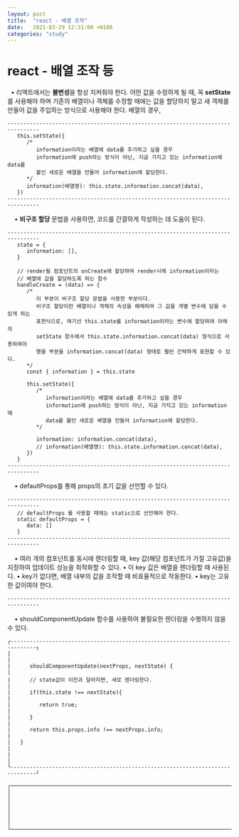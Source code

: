 ```yaml
---
layout: post
title:  "react - 배열 조작"
date:   2021-03-29 12:31:00 +0100
categories: "study"
---
```


# react - 배열 조작 등
&nbsp;
   • 리액트에서는 **불변성**을 항상 지켜줘야 한다. 어떤 값을 수정하게 될 때, 꼭 **setState**를 사용해야 하며
     기존의 배열이나 객체를 수정할 때에는 값을 할당하지 말고 새 객체를 만들어 값을 주입하는 방식으로
     사용해야 한다.
     배열의 경우,
```
--------------------------------------------------------------------------------
   this.setState({
      /*
         information이라는 배열에 data를 추가하고 싶을 경우
         information에 push하는 방식이 아닌, 지금 가지고 있는 information에 data를 
         붙인 새로운 배열을 만들어 information에 할당한다.
      */ 
      information(배열명): this.state.information.concat(data),
   })
--------------------------------------------------------------------------------
```
&nbsp;
&nbsp;
   • **비구조 할당** 문법을 사용하면, 코드를 간결하게 작성하는 데 도움이 된다.
```
--------------------------------------------------------------------------------
   state = {
      information: [],
   }

   // render될 컴포넌트의 onCreate에 할당하여 render시에 information이라는 
   // 배열에 값을 할당하도록 하는 함수
   handleCreate = (data) => {
      /*
         이 부분이 비구조 할당 문법을 사용한 부분이다.
         비구조 할당이란 배열이나 객체의 속성을 해체하여 그 값을 개별 변수에 담을 수 있게 하는 
         표현식으로, 여기선 this.state를 information이라는 변수에 할당하여 아래의 
         setState 함수에서 this.state.information.concat(data) 형식으로 사용하여야 
         했을 부분을 information.concat(data) 형태로 훨씬 간략하게 표현할 수 있다.
      */
      const { information } = this.state
      
      this.setState({
         /*
            information이라는 배열에 data를 추가하고 싶을 경우
            information에 push하는 방식이 아닌, 지금 가지고 있는 information에 
            data를 붙인 새로운 배열을 만들어 information에 할당한다.
         */ 

         information: information.concat(data),
         // information(배열명): this.state.information.concat(data),
      })
   }
--------------------------------------------------------------------------------
```
&nbsp;
&nbsp;
   • defaultProps를 통해 props의 초기 값을 선언할 수 있다.
```
--------------------------------------------------------------------------------
   // defaultProps 를 사용할 때에는 static으로 선언해야 한다.
   static defaultProps = {
      data: []
   }
--------------------------------------------------------------------------------
```
&nbsp;
&nbsp;
   • 여러 개의 컴포넌트를 동시에 렌더링할 때, key 값(해당 컴포넌트가 가질 고유값)을 지정하여
     업데이트 성능을 최적화할 수 있다.
   • 이 key 값은 배열을 렌더링할 때 사용된다.
   • key가 없다면, 배열 내부의 값을 조작할 때 비효율적으로 작동한다.
   • key는 고유한 값이여야 한다.
```
--------------------------------------------------------------------------------
```
&nbsp;
&nbsp;
   • shouldComponentUpdate 함수를 사용하여 불필요한 렌더링을 수행하지 않을 수 있다.
```
┌------------------------------------------------------------------------------┐
|                                                                              |
|      shouldComponentUpdate(nextProps, nextState) {                           |
|      // state값이 이전과 달라지면, 새로 렌더링한다.                                   |
|      if(this.state !== nextState){                                           |
|         return true;                                                         |
|      }                                                                       |
|      return this.props.info !== nextProps.info;                              |
|   }                                                                          |
|                                                                              |
└------------------------------------------------------------------------------┘     
```


```
┌──────────────────────────────────────────────────────────────────────────────┐
│                                                                              │
│                                                                              │
│                                                                              │
└──────────────────────────────────────────────────────────────────────────────┘                       
```








